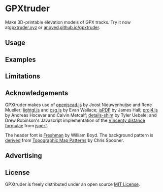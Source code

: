 # GPXtruder

Make 3D-printable elevation models of GPX tracks. Try it now at[gpxtruder.xyz](http://gpxtruder.xyz/) or [anoved.github.io/gpxtruder](http://anoved.github.io/gpxtruder).

## Usage

## Examples

## Limitations

## Acknowledgements

GPXtruder makes use of [openjscad.js](https://github.com/Spiritdude/OpenJSCAD.org) by Joost Nieuwenhuijse and Rene Mueller; [lightgl.js](http://github.com/evanw/lightgl.js/) and [csg.js](https://github.com/evanw/csg.js/) by Evan Wallace; [jsPDF](https://github.com/MrRio/jsPDF) by James Hall; [proj4.js](https://github.com/proj4js/proj4js) by Andreas Hocevar and Calvin Metcalf; [details-shim](https://github.com/tyleruebele/details-shim) by Tyler Uebele; and Drew Robinson's Javascript implementation of the [Vincenty distance formulae](http://jsperf.com/vincenty-vs-haversine-distance-calculations) from [jsperf](https://github.com/mathiasbynens/jsperf.com).

The header font is [Freshman](http://www.dafont.com/freshman.font) by William Boyd. The background pattern is [derived](http://blog.spoongraphics.co.uk/terms-of-use) from [Topographic Map Patterns](http://blog.spoongraphics.co.uk/freebies/8-free-seamless-vector-topographic-map-patterns) by Chris Spooner.

## Advertising

## License

GPXtruder is freely distributed under an open source [MIT License](http://opensource.org/licenses/MIT).
